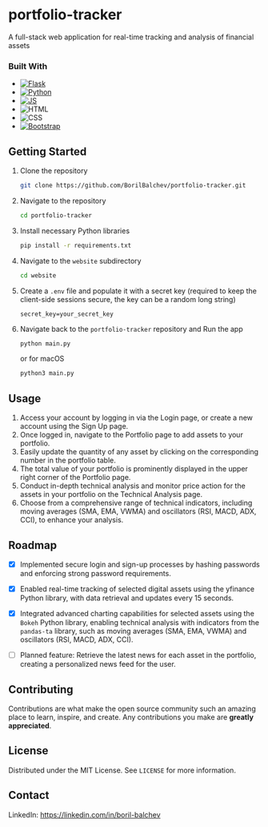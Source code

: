 # portfolio-tracker
A full-stack web application for real-time tracking and analysis of financial assets

### Built With

* [![Flask][Flask-icon]][Flask-url]
* [![Python][Python-icon]][Python-url]
* [![JS][JS-icon]][JS-url]
* ![HTML][HTML-icon]
* ![CSS][CSS-icon]
* [![Bootstrap][Bootstrap.com]][Bootstrap-url]



<!-- GETTING STARTED -->
## Getting Started

1. Clone the repository
   ```sh
   git clone https://github.com/BorilBalchev/portfolio-tracker.git
   ```
2. Navigate to the repository
   ```sh
   cd portfolio-tracker
   ```
3. Install necessary Python libraries
   ```sh
   pip install -r requirements.txt
   ```
4. Navigate to the `website` subdirectory
   ```sh
   cd website
   ```
5. Create a `.env` file and populate it with a secret key (required to keep the client-side sessions secure, the key can be a random long string)
   ```env
   secret_key=your_secret_key
   ```
6. Navigate back to the `portfolio-tracker` repository and Run the app
   ```sh
   python main.py
   ```
   or for macOS
   ```sh
   python3 main.py
   ```



<!-- USAGE EXAMPLES -->
## Usage

1. Access your account by logging in via the Login page, or create a new account using the Sign Up page.
2. Once logged in, navigate to the Portfolio page to add assets to your portfolio.
3. Easily update the quantity of any asset by clicking on the corresponding number in the portfolio table.
4. The total value of your portfolio is prominently displayed in the upper right corner of the Portfolio page.
5. Conduct in-depth technical analysis and monitor price action for the assets in your portfolio on the Technical Analysis page.
6. Choose from a comprehensive range of technical indicators, including moving averages (SMA, EMA, VWMA) and oscillators (RSI, MACD, ADX, CCI), to enhance your analysis.



<!-- ROADMAP -->
## Roadmap

- [x] Implemented secure login and sign-up processes by hashing passwords and enforcing strong password requirements.
- [x] Enabled real-time tracking of selected digital assets using the yfinance Python library, with data retrieval and updates every 15 seconds.
- [x] Integrated advanced charting capabilities for selected assets using the `Bokeh` Python library, enabling technical analysis with indicators from the `pandas-ta` library, such as moving averages (SMA, EMA, VWMA) and oscillators (RSI, MACD, ADX, CCI).
- [ ] Planned feature: Retrieve the latest news for each asset in the portfolio, creating a personalized news feed for the user.



<!-- CONTRIBUTING -->
## Contributing

Contributions are what make the open source community such an amazing place to learn, inspire, and create. Any contributions you make are **greatly appreciated**.



<!-- LICENSE -->
## License

Distributed under the MIT License. See `LICENSE` for more information.



<!-- CONTACT -->
## Contact

LinkedIn: https://linkedin.com/in/boril-balchev


<!-- Links -->
[Flask-icon]: https://img.shields.io/badge/flask-%23000.svg?style=for-the-badge&logo=flask&logoColor=white
[Flask-url]: https://flask.palletsprojects.com/en/3.0.x/
[Python-icon]: https://img.shields.io/badge/python-3670A0?style=for-the-badge&logo=python&logoColor=ffdd54
[Python-url]: https://www.python.org
[JS-icon]: https://img.shields.io/badge/javascript-%23323330.svg?style=for-the-badge&logo=javascript&logoColor=%23F7DF1E
[JS-url]: https://www.oracle.com/developer/javascript/
[HTML-icon]: https://img.shields.io/badge/html5-%23E34F26.svg?style=for-the-badge&logo=html5&logoColor=white
[CSS-icon]: https://img.shields.io/badge/css3-%231572B6.svg?style=for-the-badge&logo=css3&logoColor=white
[Bootstrap.com]: https://img.shields.io/badge/Bootstrap-563D7C?style=for-the-badge&logo=bootstrap&logoColor=white
[Bootstrap-url]: https://getbootstrap.com
